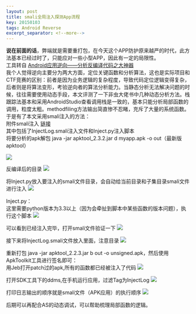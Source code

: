 ```yaml
---
layout: post
title: smali全局注入探测App流程
key: 20150103
tags: Android Reverse
excerpt_separator: <!--more-->
---
```

**说在前面的话**，弊端就是需要重打包，在今天这个APP防护原来越严的时代，此方法基本已经过时了，只能应对一些小型APP，因此有一定的局限性。  
工具转自 [Android应用逆向——分析反编译代码之大神器](http://blog.csdn.net/charlessimonyi/article/details/52027563)  
我个人觉得逆向主要分为两大方面，定位关键函数和分析算法，这也是实际项目和CTF竞赛的区别：前者是因为业务逻辑的复杂程度，导致代码定位逻辑变得复杂，后者则是将算法变形，考验逆向者的算法分析能力。当静态分析无法解决问题的时候，往往需要使用动态手段，本文评测了一下非虫大佬书中几种动态分析方法。栈跟踪法基本和采用AndroidStudio查看调用栈是一致的，基本只能分析局部函数的调用，粒度太粗。methodfiling方法输出简直惨不忍睹，充斥了大量的系统函数。于是有了本文采用smali注入的方法：  
附件smali注入 [链接](https://pan.baidu.com/s/16B_AlaN8luY246S_bQnuwg)  
其中包括了InjectLog.smali注入文件和Inject.py注入脚本  
将要分析的apk解包  java -jar apktool_2.3.2.jar d myapp.apk -o out（最新版apktool）
<!--more-->
![](https://raw.githubusercontent.com/la0s/la0s.github.io/master/screenshots/20180424.1.png)

反编译后的目录
![](https://raw.githubusercontent.com/la0s/la0s.github.io/master/screenshots/20180424.9.png)

将Inject.py放入要注入的smali文件目录，会自动给当前目录和子集目录smali文件进行注入
![](https://raw.githubusercontent.com/la0s/la0s.github.io/master/screenshots/20180424.2.png)

Inject.py：  
这里需要python版本为3.3以上（因为会牵扯到脚本中某些函数的版本问题），执行这个脚本
![](https://raw.githubusercontent.com/la0s/la0s.github.io/master/screenshots/20180424.3.png)

可以看到已经注入完毕，打开smali文件验证一下
![](https://raw.githubusercontent.com/la0s/la0s.github.io/master/screenshots/20180424.4.png)

接下来将InjectLog.smali文件放入里面，注意目录
![](https://raw.githubusercontent.com/la0s/la0s.github.io/master/screenshots/20180424.5.png)

重新打包 java -jar apktool_2.2.3.jar b out -o unsigned.apk，然后使用ApkToolkit工具进行签名即可：  
用Jeb打开patch过的apk,所有的函数都已经被注入了代码
![](https://raw.githubusercontent.com/la0s/la0s.github.io/master/screenshots/20180424.6.png)

打开SDK工具下的ddms,在手机运行应用，过滤Tag为InjectLog
![](https://raw.githubusercontent.com/la0s/la0s.github.io/master/screenshots/20180424.8.png)

打印日志输出的顺序就是smali文件（APK应用）的执行顺序
![](https://raw.githubusercontent.com/la0s/la0s.github.io/master/screenshots/20180424.7.png)

后期可以再配合AS的动态调试，可以帮助梳理局部函数的逻辑。
